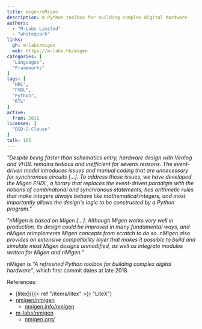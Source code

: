 ```yaml
---
title: migen/nMigen
description: A Python toolbox for building complex digital hardware
authors:
  - "M-Labs Limited"
  - "whitequark"
links:
  gh: m-labs/migen
  web: https://m-labs.hk/migen
categories: [
  "Languages",
  "Frameworks"
]
tags: [
  "HDL",
  "FHDL",
  "Python",
  "RTL"
]
active:
  from: 2011
licenses: [
  "BSD-2-Clause"
]
talk: 165
---
```


*"Despite being faster than schematics entry, hardware design with Verilog and VHDL remains tedious and inefficient for several reasons. The event-driven model introduces issues and manual coding that are unnecessary for synchronous circuits \[...\]. To address those issues, we have developed the Migen FHDL, a library that replaces the event-driven paradigm with the notions of combinatorial and synchronous statements, has arithmetic rules that make integers always behave like mathematical integers, and most importantly allows the design's logic to be constructed by a Python program."*

*"nMigen is based on Migen \[...\]. Although Migen works very well in production, its design could be improved in many fundamental ways, and nMigen reimplements Migen concepts from scratch to do so. nMigen also provides an extensive compatibility layer that makes it possible to build and simulate most Migen designs unmodified, as well as integrate modules written for Migen and nMigen."*

nMigen is *"A refreshed Python toolbox for building complex digital hardware"*, which first commit dates at late 2018.

References:

- [litex]({{< ref "/items/litex" >}} "LiteX")
- [nmigen/nmigen](https://github.com/nmigen/nmigen)
  - [nmigen.info/nmigen](https://nmigen.info/nmigen/)
- [m-labs/nmigen](https://github.com/m-labs/nmigen)
  - [nmigen.org/](https://nmigen.org/)
